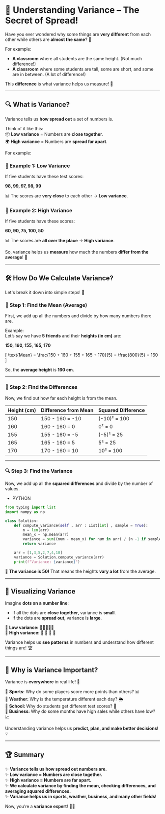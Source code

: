 # 🎯 Understanding Variance – The Secret of Spread!

Have you ever wondered why some things are **very different** from each other while others are **almost the same**? 🤔

For example:

- **A classroom** where all students are the same height. (Not much difference!)
- **A classroom** where some students are tall, some are short, and some are in between. (A lot of difference!)

This **difference** is what variance helps us measure! 🎉

---

## 🔍 What is Variance?

Variance tells us **how spread out** a set of numbers is.

Think of it like this:  
📦 **Low variance** = Numbers are **close together**.  
🌍 **High variance** = Numbers are **spread far apart**.

For example:

### 🎒 Example 1: Low Variance

If five students have these test scores:

**98, 99, 97, 98, 99**

📊 The scores are **very close** to each other → **Low variance**.

### 🏀 Example 2: High Variance

If five students have these scores:

**60, 90, 75, 100, 50**

📊 The scores are **all over the place** → **High variance**.

So, variance helps us **measure** how much the numbers **differ from the average**! 📏

---

## 🛠️ How Do We Calculate Variance?

Let's break it down into simple steps! 🧩

### 🎯 Step 1: Find the Mean (Average)

First, we add up all the numbers and divide by how many numbers there are.

Example:  
Let’s say we have **5 friends** and their **heights (in cm)** are:

**150, 160, 155, 165, 170**

\[
\text{Mean} = \frac{150 + 160 + 155 + 165 + 170}{5} = \frac{800}{5} = 160
\]

So, the **average height** is **160 cm**.

---

### 🔢 Step 2: Find the Differences

Now, we find out how far each height is from the mean.

| Height (cm) | Difference from Mean | Squared Difference |
| ----------- | -------------------- | ------------------ |
| 150         | 150 - 160 = -10      | (-10)² = 100       |
| 160         | 160 - 160 = 0        | 0² = 0             |
| 155         | 155 - 160 = -5       | (-5)² = 25         |
| 165         | 165 - 160 = 5        | 5² = 25            |
| 170         | 170 - 160 = 10       | 10² = 100          |

---

### 🔍 Step 3: Find the Variance

Now, we add up all the **squared differences** and divide by the number of values.

- PYTHON

```python
from typing import list
import numpy as np

class Solution:
    def compute_variance(self , arr : List[int] , sample = True):
        n = len(arr)
        mean_x = np.mean(arr)
        variance = sum((num - mean_x) for num in arr) / (n -1 if sample else n)
        return variance

    arr = [1,3,5,2,7,4,10]
    variance = Solution.compute_variance(arr)
    print(f"Variance: {variance}")

```

📏 **The variance is 50!** That means the heights **vary a lot** from the average.

---

## 🎨 Visualizing Variance

Imagine **dots on a number line**:

- If all the dots are **close together**, variance is **small**.
- If the dots are **spread out**, variance is **large**.

🎯 **Low variance:** 🎯🎯🎯🎯🎯  
🎯 **High variance:** 🎯 🎯 🎯 🎯

Variance helps us **see patterns** in numbers and understand how different things are! 🏆

---

## 🎉 Why is Variance Important?

Variance is **everywhere** in real life! 🚀

🔹 **Sports:** Why do some players score more points than others? 📊  
🔹 **Weather:** Why is the temperature different each day? 🌦️  
🔹 **School:** Why do students get different test scores? 🏫  
🔹 **Business:** Why do some months have high sales while others have low? 📈

Understanding variance helps us **predict, plan, and make better decisions!** 💡

---

## 🏆 Summary

✨ **Variance tells us how spread out numbers are.**  
✨ **Low variance = Numbers are close together.**  
✨ **High variance = Numbers are far apart.**  
✨ **We calculate variance by finding the mean, checking differences, and averaging squared differences.**  
✨ **Variance helps us in sports, weather, business, and many other fields!**

Now, you’re a **variance expert**! 🎉🔥
